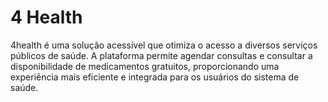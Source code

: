 # 4 Health

4health é uma solução acessível que otimiza o acesso a diversos serviços públicos de saúde. A plataforma permite agendar consultas e consultar a disponibilidade de medicamentos gratuitos, proporcionando uma experiência mais eficiente e integrada para os usuários do sistema de saúde.
